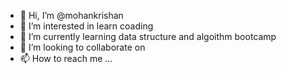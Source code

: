 - 👋 Hi, I’m @mohankrishan
- 👀 I’m interested in learn coading
- 🌱 I’m currently learning data structure and algoithm bootcamp
- 💞️ I’m looking to collaborate on 
- 📫 How to reach me ...

<!---
mohankrishan/mohankrishan is a ✨ special ✨ repository because its `README.md` (this file) appears on your GitHub profile.
You can click the Preview link to take a look at your changes.
--->
